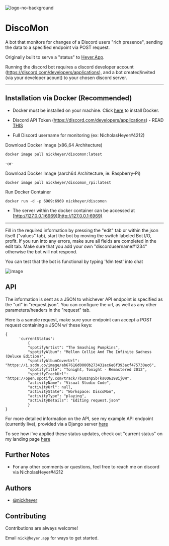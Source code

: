 ![logo-no-background](https://user-images.githubusercontent.com/60236014/193965821-21f81468-a6b1-41bf-9ffd-4e10840ba40f.png)

# DiscoMon


A bot that monitors for changes of a Discord users "rich presence", sending the data to a specified endpoint via POST request.

Originally built to serve a "status" to [Heyer.App](https://heyer.app).

Running the discord bot requires a discord developer account (https://discord.com/developers/applications), and a bot created/invited (via your developer acount) to your chosen discord server.
<hr />

## Installation via Docker (Recommended)

- Docker must be installed on your machine. Click [here](https://docs.docker.com/engine/install/) to install Docker.

- Discord API Token (https://discord.com/developers/applications) - READ [THIS](#further-notes)
   
- Full Discord username for monitoring (ex: NicholasHeyer#4212)

Download Docker Image (x86_64 Architecture) 
```
docker image pull nickheyer/discomon:latest
```

-or-

Download Docker Image (aarch64 Architecture, ie: Raspberry-Pi) 
```
docker image pull nickheyer/discomon_rpi:latest
```
Run Docker Container
```
docker run -d -p 6969:6969 nickheyer/discomon
```

- The server within the docker container can be accessed at [http://127.0.0.1:6969](http://127.0.0.1:6969)
<hr />



Fill in the required information by pressing the "edit" tab or within the json itself ("values" tab), start the bot by moving the switch labeled Bot I/O, profit. If you run into any errors, make sure all fields are completed in the edit tab. Make sure that you add your own "discordusername#1234" otherwise the bot will not respond. 

You can test that the bot is functional by typing '!dm test' into chat

![image](https://user-images.githubusercontent.com/60236014/193970329-f0b0a50f-9b88-4e0f-adfb-d136ddbbbd48.png)

## API

The information is sent as a JSON to whichever API endpoint is specified as the "url" in "request.json". You can configure the url, as well as any other parameters/headers in the "request" tab. 

Here is a sample request, make sure your endpoint can accept a POST request containing a JSON w/ these keys:
```
{
      'currentStatus': 
          {
          "spotifyArtist": "The Smashing Pumpkins",
          "spotifyAlbum": "Mellon Collie And The Infinite Sadness (Deluxe Edition)",
          "spotifyAlbumCoverUrl": "https://i.scdn.co/image/ab67616d0000b273431ac6e6f393acf475730ec6",
          "spotifyTitle": "Tonight, Tonight - Remastered 2012",
          "spotifyTrackUrl": "https://open.spotify.com/track/7bu0znpSbTks0O6I98ij0W",
          "activityName": "Visual Studio Code",
          "activityUrl": null,
          "activityState": "Workspace: DiscoMon",
          "activityType": "playing",
          "activityDetails": "Editing request.json"
          }
}
```
For more detailed information on the API, see my example API endpoint (currently live), provided via a Django server [here](https://heyer.app/miscapi/statusevent/)

To see how i've applied these status updates, check out "current status" on my landing page [here](https://heyer.app)


## Further Notes


- For any other comments or questions, feel free to reach me on discord via NicholasHeyer#4212




## Authors

- [@nickheyer](https://www.github.com/nickheyer)


## Contributing

Contributions are always welcome!

Email `nick@heyer.app` for ways to get started.
